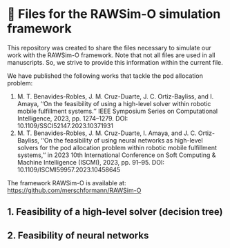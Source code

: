 # 📝 Files for the RAWSim-O simulation framework
This repository was created to share the files necessary to simulate our work with the RAWSim-O framework. Note that not all files are used in all manuscripts. So, we strive to provide this information within the current file. 

We have published the following works that tackle the pod allocation problem:

1. M. T. Benavides-Robles, J. M. Cruz-Duarte, J. C. Ortiz-Bayliss, and I. Amaya, ‘‘On the feasibility of using a high-level solver within robotic mobile fulfillment systems.’’ IEEE Symposium Series on Computational Intelligence, 2023, pp. 1274–1279. DOI: 10.1109/SSCI52147.2023.10371931 
2. M. T. Benavides-Robles, J. M. Cruz-Duarte, I. Amaya, and J. C. Ortiz-Bayliss, ‘‘On the feasibility of using neural networks as high-level solvers for the pod allocation problem within robotic mobile fulfillment systems,’’ in 2023 10th International Conference on Soft Computing & Machine Intelligence (ISCMI), 2023, pp. 91–95. DOI: 10.1109/ISCMI59957.2023.10458645

The framework RAWSim-O is available at: https://github.com/merschformann/RAWSim-O

## 1. Feasibility of a high-level solver (decision tree)

## 2. Feasibility of neural networks




